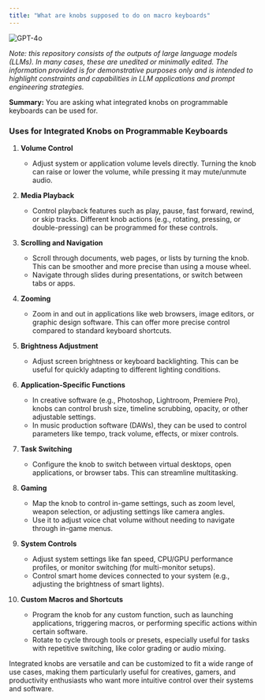 ```yaml
---
title: "What are knobs supposed to do on macro keyboards"
---
```

![GPT-4o](https://img.shields.io/badge/GPT--4o-3333FF?style=for-the-badge&logo=openai&logoColor=white)



*Note: this repository consists of the outputs of large language models (LLMs). In many cases, these are unedited or minimally edited. The information provided is for demonstrative purposes only and is intended to highlight constraints and capabilities in LLM applications and prompt engineering strategies.*


**Summary:** You are asking what integrated knobs on programmable keyboards can be used for.

### Uses for Integrated Knobs on Programmable Keyboards

1. **Volume Control**
   - Adjust system or application volume levels directly. Turning the knob can raise or lower the volume, while pressing it may mute/unmute audio.
  
2. **Media Playback**
   - Control playback features such as play, pause, fast forward, rewind, or skip tracks. Different knob actions (e.g., rotating, pressing, or double-pressing) can be programmed for these controls.

3. **Scrolling and Navigation**
   - Scroll through documents, web pages, or lists by turning the knob. This can be smoother and more precise than using a mouse wheel.
   - Navigate through slides during presentations, or switch between tabs or apps.

4. **Zooming**
   - Zoom in and out in applications like web browsers, image editors, or graphic design software. This can offer more precise control compared to standard keyboard shortcuts.

5. **Brightness Adjustment**
   - Adjust screen brightness or keyboard backlighting. This can be useful for quickly adapting to different lighting conditions.

6. **Application-Specific Functions**
   - In creative software (e.g., Photoshop, Lightroom, Premiere Pro), knobs can control brush size, timeline scrubbing, opacity, or other adjustable settings.
   - In music production software (DAWs), they can be used to control parameters like tempo, track volume, effects, or mixer controls.

7. **Task Switching**
   - Configure the knob to switch between virtual desktops, open applications, or browser tabs. This can streamline multitasking.

8. **Gaming**
   - Map the knob to control in-game settings, such as zoom level, weapon selection, or adjusting settings like camera angles.
   - Use it to adjust voice chat volume without needing to navigate through in-game menus.

9. **System Controls**
   - Adjust system settings like fan speed, CPU/GPU performance profiles, or monitor switching (for multi-monitor setups).
   - Control smart home devices connected to your system (e.g., adjusting the brightness of smart lights).

10. **Custom Macros and Shortcuts**
    - Program the knob for any custom function, such as launching applications, triggering macros, or performing specific actions within certain software.
    - Rotate to cycle through tools or presets, especially useful for tasks with repetitive switching, like color grading or audio mixing.

Integrated knobs are versatile and can be customized to fit a wide range of use cases, making them particularly useful for creatives, gamers, and productivity enthusiasts who want more intuitive control over their systems and software.